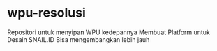# wpu-resolusi
Repositori untuk menyipan WPU kedepannya
Membuat Platform untuk Desain SNAIL.ID
Bisa mengembangkan lebih jauh
